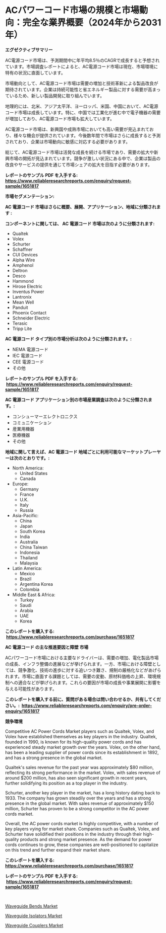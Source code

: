 <p><h1>ACパワーコード市場の規模と市場動向：完全な業界概要（2024年から2031年）</h1></p><p><strong>エグゼクティブサマリー</strong></p>
<p><p>AC電源コード市場は、予測期間中に年平均8.5％のCAGRで成長すると予想されています。市場調査レポートによると、AC電源コード市場は現在、市場環境に特有の状況に直面しています。</p><p>市場動向として、AC電源コード市場は需要の増加と技術革新による製品改良が期待されています。企業は持続可能性と省エネルギー製品に対する需要が高まっているため、新しい製品開発に取り組んでいます。</p><p>地理的には、北米、アジア太平洋、ヨーロッパ、米国、中国において、AC電源コード市場は成長しています。特に、中国では工業化が進む中で電子機器の需要が増加しており、AC電源コード市場も拡大しています。</p><p>AC電源コード市場は、新興国や成熟市場においても高い需要が見込まれており、様々な機会が提供されています。今後数年間で市場はさらに成長すると予測されており、企業は市場動向に敏感に対応する必要があります。</p><p>総じて、AC電源コード市場は活発な成長を続ける市場であり、需要の拡大や新興市場の開拓が見込まれています。競争が激しい状況にある中で、企業は製品の改良やサービスの提供を通じて市場シェアの拡大を目指す必要があります。</p></p>
<p><strong>レポートのサンプル PDF を入手する: <a href="https://www.reliableresearchreports.com/enquiry/request-sample/1651817">https://www.reliableresearchreports.com/enquiry/request-sample/1651817</a></strong></p>
<p><strong>市場セグメンテーション:</strong></p>
<p><strong> AC 電源コード 市場はさらに概要、展開、アプリケーション、地域に分類されます :</strong></p>
<p><strong>コンポーネントに関しては、 AC 電源コード 市場は次のように分類されます: &nbsp;</strong></p>
<p><ul><li>Qualtek</li><li>Volex</li><li>Schurter</li><li>Schaffner</li><li>CUI Devices</li><li>Alpha Wire</li><li>Amphenol</li><li>Deltron</li><li>Desco</li><li>Hammond</li><li>Hirose Electric</li><li>Inventus Power</li><li>Lantronix</li><li>Mean Well</li><li>Panduit</li><li>Phoenix Contact</li><li>Schneider Electric</li><li>Terasic</li><li>Tripp Lite</li></ul></p>
<p><strong> AC 電源コード タイプ別の市場分析は次のように分類されます。:</strong></p>
<p><ul><li>NEMA 電源コード</li><li>IEC 電源コード</li><li>CEE 電源コード</li><li>その他</li></ul></p>
<p><strong>レポートのサンプル PDF を入手する: &nbsp;<a href="https://www.reliableresearchreports.com/enquiry/request-sample/1651817">https://www.reliableresearchreports.com/enquiry/request-sample/1651817</a></strong></p>
<p><strong> AC 電源コード アプリケーション別の市場産業調査は次のように分類されます。:</strong></p>
<p><ul><li>コンシューマーエレクトロニクス</li><li>コミュニケーション</li><li>産業用機器</li><li>医療機器</li><li>その他</li></ul></p>
<p><strong>地域に関して言えば、AC 電源コード 地域ごとに利用可能なマーケットプレーヤーは次のとおりです。:</strong></p>
<p><ul>
    <li>
        North America:
        <ul>
            <li>United States</li>
            <li>Canada</li>
        </ul>
    </li>
    <li>
        Europe:
        <ul>
            <li>Germany</li>
            <li>France</li>
            <li>U.K.</li>
            <li>Italy</li>
            <li>Russia</li>
        </ul>
    </li>
    <li>
        Asia-Pacific:
        <ul>
            <li>China</li>
            <li>Japan</li>
            <li>South Korea</li>
            <li>India</li>
            <li>Australia</li>
            <li>China Taiwan</li>
            <li>Indonesia</li>
            <li>Thailand</li>
            <li>Malaysia</li>
        </ul>
    </li>
    <li>
        Latin America:
        <ul>
            <li>Mexico</li>
            <li>Brazil</li>
            <li>Argentina Korea</li>
            <li>Colombia</li>
        </ul>
    </li>
    <li>
        Middle East & Africa:
        <ul>
            <li>Turkey</li>
            <li>Saudi</li>
            <li>Arabia</li>
            <li>UAE</li>
            <li>Korea</li>
        </ul>
    </li>
    </ul></p>
<p><strong>このレポートを購入する: &nbsp;<a href="https://www.reliableresearchreports.com/purchase/1651817">https://www.reliableresearchreports.com/purchase/1651817</a></strong></p>
<p><strong>AC 電源コード の主な推進要因と障壁 市場</strong></p>
<p><p>ACパワーコード市場における主要なドライバーは、需要の増加、電化製品市場の成長、インフラ整備の進展などが挙げられます。一方、市場における障壁としては、競争激化、技術の進歩に対する追いつき難さ、規制の厳格化などがあげられます。市場に直面する課題としては、需要の変動、原材料価格の上昇、環境規制への適合などが挙げられます。これらの要因が市場の成長や事業展開に影響を与える可能性があります。</p></p>
<p><strong>このレポートを購入する前に、質問がある場合は問い合わせるか、共有してください。:&nbsp; <a href="https://www.reliableresearchreports.com/enquiry/pre-order-enquiry/1651817">https://www.reliableresearchreports.com/enquiry/pre-order-enquiry/1651817</a></strong></p>
<p><strong>競争環境</strong></p>
<p><p>Competitive AC Power Cords Market players such as Qualtek, Volex, and Volex have established themselves as key players in the industry. Qualtek, founded in 1990, is known for its high-quality power cords and has experienced steady market growth over the years. Volex, on the other hand, has been a leading supplier of power cords since its establishment in 1892, and has a strong presence in the global market.</p><p>Qualtek's sales revenue for the past year was approximately $80 million, reflecting its strong performance in the market. Volex, with sales revenue of around $200 million, has also seen significant growth in recent years, further solidifying its position as a top player in the industry.</p><p>Schurter, another key player in the market, has a long history dating back to 1933. The company has grown steadily over the years and has a strong presence in the global market. With sales revenue of approximately $150 million, Schurter has proven to be a strong competitor in the AC power cords market.</p><p>Overall, the AC power cords market is highly competitive, with a number of key players vying for market share. Companies such as Qualtek, Volex, and Schurter have solidified their positions in the industry through their high-quality products and strong market presence. As the demand for power cords continues to grow, these companies are well-positioned to capitalize on this trend and further expand their market share.</p></p>
<p><strong>このレポートを購入する: &nbsp; <a href="https://www.reliableresearchreports.com/purchase/1651817">https://www.reliableresearchreports.com/purchase/1651817</a></strong></p>
<p><strong>レポートのサンプル PDF を入手する: &nbsp;<a href="https://www.reliableresearchreports.com/enquiry/request-sample/1651817">https://www.reliableresearchreports.com/enquiry/request-sample/1651817</a></strong><strong></strong></p>
<p>&nbsp;</p>
<p><p><a href="https://github.com/cecuraprangm/Market-Research-Report-List-2/blob/main/waveguide-bends-market.md">Waveguide Bends Market</a></p><p><a href="https://github.com/Airanohannonzb68e5pb53oc1/Market-Research-Report-List-1/blob/main/waveguide-isolators-market.md">Waveguide Isolators Market</a></p><p><a href="https://github.com/fiixsa/Market-Research-Report-List-2/blob/main/waveguide-couplers-market.md">Waveguide Couplers Market</a></p></p>